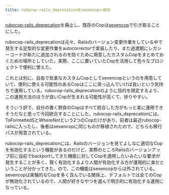 ```yaml
---
title: rubocop-rails_deprecationをsevencopへ統合
---
```

[rubocop-rails\_deprecation](https://github.com/r7kamura/rubocop-rails_deprecation)を廃止し、既存のCopは[sevencop](https://github.com/r7kamura/sevencop)で引き取ることにした。

rubocop-rails\_deprecationは元々、Railsのバージョン変更作業をしている中で発生する定型的な変更作業をautocorrectorで実装したり、また過渡期にレガシーコードが新たに追加されるのを防ぐために用意したカスタムCopをまとめておくための場所としていた。実際、ここに置いていたCopを活用して色々なプロジェクトで便利に使えた。

これとは別に、自由で気楽なカスタムCopとしてsevencopというのを用意していて、便利に使える可能性のあるCopはここに突っ込んでいけば良いという気持ちで運用している。rubocop-rails\_deprecationのように目的を限定するより、この運用方法のほうが良いCopが生まれる可能性が高くて、捗りやすい。

そういう訳で、自分の書く野良のCopはすべて統合した方がもっと楽に運用できそうだなと思って今回統合することにした。rubocop-rails\_deprecationには、ToFormattedSとWhereNotという2つのCopだけがあり、前者は最近rubocop-railsに入ったし、後者はsevencopに同じものが移植されたので、どちらも移行パスが用意されている。

rubocop-rails\_deprecationには、Railsのバージョンを見てよしなに適切なCopを有効化するという機能があるのだけど、実際のところRailsのバージョンアップ前に自前でbackportしてきた機能に対してCopを適用したいみたいな要求が発生することが多く、賢く有効化するより人間が有効化する方が運用的に楽だということが分かってきた。ので、この機能はsevencopからは外されている。sevencopは実験的なCopを多く含んでいる関係上、デフォルトでは全てのCopが無効化されているので、人間が好きなやつを選んで明示的に有効化する運用になっている。
